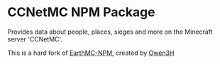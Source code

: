 # CCNetMC NPM Package

Provides data about people, places, sieges and more on the Minecraft server 'CCNetMC'.

This is a hard fork of [EarthMC-NPM](https://github.com/Owen3H/EarthMC-NPM), created by [Owen3H](https://github.com/Owen3H)